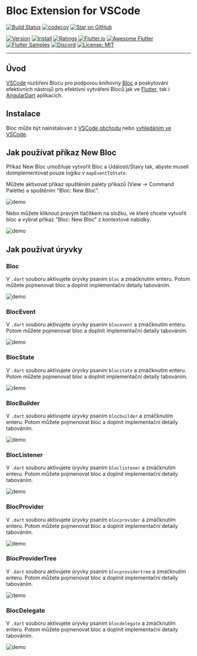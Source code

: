 # Bloc Extension for VSCode

[![Build Status](https://travis-ci.com/felangel/bloc.svg?branch=master)](https://travis-ci.com/felangel/bloc)
[![codecov](https://codecov.io/gh/felangel/Bloc/branch/master/graph/badge.svg)](https://codecov.io/gh/felangel/bloc)
[![Star on GitHub](https://img.shields.io/github/stars/felangel/bloc.svg?style=flat&logo=github&colorB=deeppink&label=Stars)](https://github.com/felangel/bloc)

[![Version](https://vsmarketplacebadge.apphb.com/version-short/FelixAngelov.bloc.svg)](https://marketplace.visualstudio.com/items?itemName=FelixAngelov.bloc)
[![Install](https://vsmarketplacebadge.apphb.com/installs-short/FelixAngelov.bloc.svg)](https://marketplace.visualstudio.com/items?itemName=FelixAngelov.bloc)
[![Ratings](https://vsmarketplacebadge.apphb.com/rating-short/FelixAngelov.bloc.svg)](https://marketplace.visualstudio.com/items?itemName=FelixAngelov.bloc)
[![Flutter.io](https://img.shields.io/badge/Flutter-Website-deepskyblue.svg)](https://flutter.io/docs/development/data-and-backend/state-mgmt/options#bloc--rx)
[![Awesome Flutter](https://img.shields.io/badge/Awesome-Flutter-blue.svg?longCache=true)](https://github.com/Solido/awesome-flutter#standard)
[![Flutter Samples](https://img.shields.io/badge/Flutter-Samples-teal.svg?longCache=true)](http://fluttersamples.com)
[![Discord](https://img.shields.io/badge/discord-chat-hotpink.svg)](https://discord.gg/Hc5KD3g)
[![License: MIT](https://img.shields.io/badge/License-MIT-purple.svg)](https://opensource.org/licenses/MIT)

---

## Úvod

[VSCode](https://code.visualstudio.com/) rozšíření Blocu pro podporou knihovny [Bloc](https://bloclibrary.dev) a poskytování efektivních nástrojů pro efektivní vytváření Bloců jak ve [Flutter](https://flutter.io/), tak i [AngularDart](https://webdev.dartlang.org) aplikacích.

## Instalace

Bloc může být nainstalován z [VSCode obchodu](https://marketplace.visualstudio.com/items?itemName=FelixAngelov.bloc) nebo [vyhledáním ve VSCode](https://code.visualstudio.com/docs/editor/extension-gallery#_search-for-an-extension).

## Jak používat příkaz New Bloc

Příkaz New Bloc umožňuje vytvořit Bloc a Události/Stavy tak, abyste museli doimplementovat pouze logiku v `mapEventToState`.

Můžete aktivovat příkaz spuštěním palety příkazů (View -> Command Palette) a spuštěním "Bloc: New Bloc".

![demo](https://raw.githubusercontent.com/felangel/bloc/master/extensions/vscode/assets/new-bloc-usage-1.gif)

Nebo můžete kliknout pravým tlačítkem na složku, ve které chcete vytvořit bloc a vybrat příkaz "Bloc: New Bloc" z kontextové nabídky.

![demo](https://raw.githubusercontent.com/felangel/bloc/master/extensions/vscode/assets/new-bloc-usage-2.gif)

## Jak používat úryvky

### Bloc

V `.dart` souboru aktivujete úryvky psaním `bloc` a zmáčknutím enteru. Potom můžete pojmenovat bloc a doplnit implementační detaily tabováním.

![demo](https://raw.githubusercontent.com/felangel/bloc/master/extensions/vscode/assets/bloc-snippet-usage.gif)

### BlocEvent

V `.dart` souboru aktivujete úryvky psaním `blocevent` a zmáčknutím enteru. Potom můžete pojmenovat bloc a doplnit implementační detaily tabováním.

![demo](https://raw.githubusercontent.com/felangel/bloc/master/extensions/vscode/assets/blocevent-snippet-usage.gif)

### BlocState

V `.dart` souboru aktivujete úryvky psaním `blocstate` a zmáčknutím enteru. Potom můžete pojmenovat bloc a doplnit implementační detaily tabováním.

![demo](https://raw.githubusercontent.com/felangel/bloc/master/extensions/vscode/assets/blocstate-snippet-usage.gif)

### BlocBuilder

V `.dart` souboru aktivujete úryvky psaním `blocbuilder` a zmáčknutím enteru. Potom můžete pojmenovat bloc a doplnit implementační detaily tabováním.

![demo](https://raw.githubusercontent.com/felangel/bloc/master/extensions/vscode/assets/blocbuilder-snippet-usage.gif)

### BlocListener

V `.dart` souboru aktivujete úryvky psaním `bloclistener` a zmáčknutím enteru. Potom můžete pojmenovat bloc a doplnit implementační detaily tabováním.

![demo](https://raw.githubusercontent.com/felangel/bloc/master/extensions/vscode/assets/bloclistener-snippet-usage.gif)

### BlocProvider

V `.dart` souboru aktivujete úryvky psaním `blocprovider` a zmáčknutím enteru. Potom můžete pojmenovat bloc a doplnit implementační detaily tabováním.

![demo](https://raw.githubusercontent.com/felangel/bloc/master/extensions/vscode/assets/blocprovider-snippet-usage.gif)

### BlocProviderTree

V `.dart` souboru aktivujete úryvky psaním `blocprovidertree` a zmáčknutím enteru. Potom můžete pojmenovat bloc a doplnit implementační detaily tabováním.

![demo](https://raw.githubusercontent.com/felangel/bloc/master/extensions/vscode/assets/blocprovidertree-snippet-usage.gif)

### BlocDelegate

V `.dart` souboru aktivujete úryvky psaním `blocdelegate` a zmáčknutím enteru. Potom můžete pojmenovat bloc a doplnit implementační detaily tabováním.

![demo](https://raw.githubusercontent.com/felangel/bloc/master/extensions/vscode/assets/blocdelegate-snippet-usage.gif)
